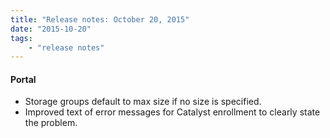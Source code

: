 ```yaml
---
title: "Release notes: October 20, 2015"
date: "2015-10-20"
tags:
    - "release notes"
---
```




#### Portal
+ Storage groups default to max size if no size is specified.
+ Improved text of error messages for Catalyst enrollment to clearly state the problem.


